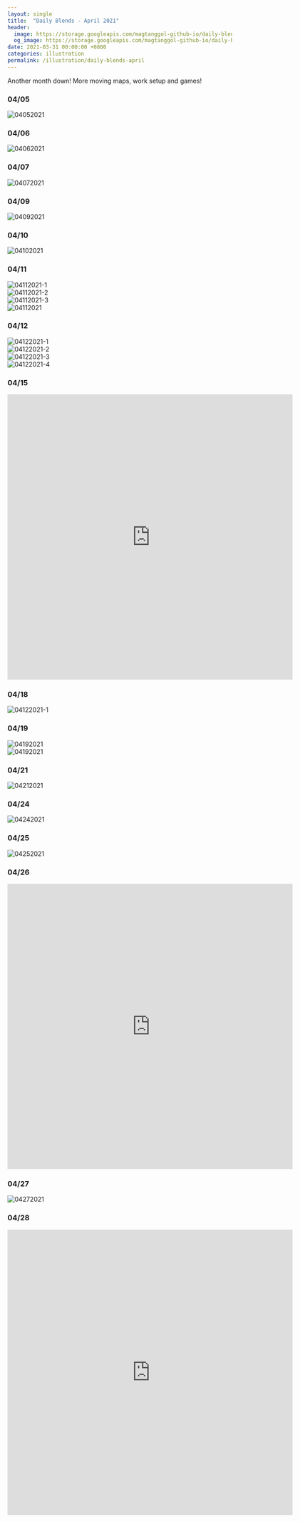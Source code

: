 ```yaml
---
layout: single
title:  "Daily Blends - April 2021"
header:
  image: https://storage.googleapis.com/magtanggol-github-io/daily-blends-april/header.png
  og_image: https://storage.googleapis.com/magtanggol-github-io/daily-blends-april/header.png
date: 2021-03-31 00:00:00 +0800
categories: illustration
permalink: /illustration/daily-blends-april
---
```


Another month down! More moving maps, work setup and games!

### 04/05
![04052021](https://storage.googleapis.com/magtanggol-github-io/daily-blends-april/04062021-my-no2.gif)

### 04/06
![04062021](https://storage.googleapis.com/magtanggol-github-io/daily-blends-april/04062021-loop-balls.gif)

### 04/07
![04072021](https://storage.googleapis.com/magtanggol-github-io/daily-blends-april/04072021-stance-ph.gif)

### 04/09
![04092021](https://storage.googleapis.com/magtanggol-github-io/daily-blends-april/04092021.png)

### 04/10
![04102021](https://storage.googleapis.com/magtanggol-github-io/daily-blends-april/04102021-sideview-workstation.png)

### 04/11
![04112021-1](https://storage.googleapis.com/magtanggol-github-io/daily-blends-april/04112021-view1.png)  
![04112021-2](https://storage.googleapis.com/magtanggol-github-io/daily-blends-april/04112021-view2.png)  
![04112021-3](https://storage.googleapis.com/magtanggol-github-io/daily-blends-april/04112021-view3.png)  
![04112021](https://storage.googleapis.com/magtanggol-github-io/daily-blends-april/04112021-work-station-gif.gif)

### 04/12
![04122021-1](https://storage.googleapis.com/magtanggol-github-io/daily-blends-april/04122021-ncr-pop-grid.png)  
![04122021-2](https://storage.googleapis.com/magtanggol-github-io/daily-blends-april/04122021-ncr-pop-grid-2.png)  
![04122021-3](https://storage.googleapis.com/magtanggol-github-io/daily-blends-april/04122021-ncr-pop-grid-3.png)  
![04122021-4](https://storage.googleapis.com/magtanggol-github-io/daily-blends-april/04122021-ncr-pop-grid-4.png)  


### 04/15
<iframe src="https://player.vimeo.com/video/543630789?autoplay=1&loop=1" width="640" height="640" frameborder="0" allow="autoplay; fullscreen; picture-in-picture" allowfullscreen></iframe>   

### 04/18
![04122021-1](https://storage.googleapis.com/magtanggol-github-io/daily-blends-april/04182021.png)  

### 04/19
![04192021](https://storage.googleapis.com/magtanggol-github-io/daily-blends-april/04192021-rizal.gif)  
![04192021](https://storage.googleapis.com/magtanggol-github-io/daily-blends-april/04192021-siargao.gif)  

### 04/21
![04212021](https://storage.googleapis.com/magtanggol-github-io/daily-blends-april/04212021-blender-donut.png)  

### 04/24
![04242021](https://storage.googleapis.com/magtanggol-github-io/daily-blends-april/04242021-torb-turret.png)  

### 04/25
![04252021](https://storage.googleapis.com/magtanggol-github-io/daily-blends-april/04252021-escape-velocity.gif)  

### 04/26
<iframe src="https://player.vimeo.com/video/543630624?autoplay=1&loop=1" width="640" height="640" frameborder="0" allow="autoplay; fullscreen; picture-in-picture" allowfullscreen></iframe>  

### 04/27
![04272021](https://storage.googleapis.com/magtanggol-github-io/daily-blends-april/04272021-ph-pop-wealth.gif)  

### 04/28
<iframe src="https://player.vimeo.com/video/543629974?autoplay=1&loop=1" width="640" height="640" frameborder="0" allow="autoplay; fullscreen; picture-in-picture" allowfullscreen></iframe>  